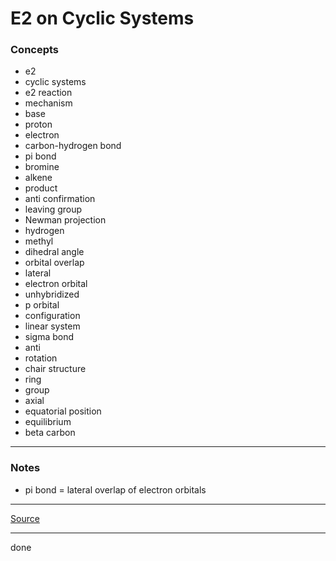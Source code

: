 # E2 on Cyclic Systems

### Concepts

- e2
- cyclic systems
- e2 reaction
- mechanism
- base
- proton
- electron
- carbon-hydrogen bond
- pi bond
- bromine
- alkene
- product
- anti confirmation
- leaving group
- Newman projection
- hydrogen
- methyl
- dihedral angle
- orbital overlap
- lateral
- electron orbital
- unhybridized
- p orbital
- configuration
- linear system
- sigma bond
- anti
- rotation
- chair structure
- ring
- group
- axial
- equatorial position
- equilibrium
- beta carbon

---

### Notes

- pi bond = lateral overlap of electron orbitals

---

[Source](https://youtu.be/TMc6yYTu9Hc)

---

done